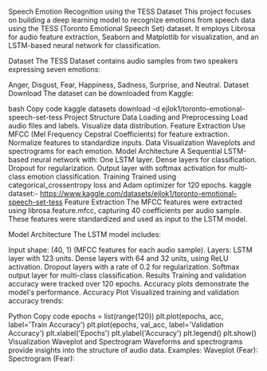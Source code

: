 Speech Emotion Recognition using the TESS Dataset
This project focuses on building a deep learning model to recognize emotions from speech data using the TESS (Toronto Emotional Speech Set) dataset. It employs Librosa for audio feature extraction, Seaborn and Matplotlib for visualization, and an LSTM-based neural network for classification.

Dataset
The TESS Dataset contains audio samples from two speakers expressing seven emotions:

Anger, Disgust, Fear, Happiness, Sadness, Surprise, and Neutral.
Dataset Download
The dataset can be downloaded from Kaggle:

bash
Copy code
kaggle datasets download -d ejlok1/toronto-emotional-speech-set-tess
Project Structure
Data Loading and Preprocessing
Load audio files and labels.
Visualize data distribution.
Feature Extraction
Use MFCC (Mel Frequency Cepstral Coefficients) for feature extraction.
Normalize features to standardize inputs.
Data Visualization
Waveplots and spectrograms for each emotion.
Model Architecture
A Sequential LSTM-based neural network with:
One LSTM layer.
Dense layers for classification.
Dropout for regularization.
Output layer with softmax activation for multi-class emotion classification.
Training
Trained using categorical_crossentropy loss and Adam optimizer for 120 epochs.
kaggle dataset:- https://www.kaggle.com/datasets/ejlok1/toronto-emotional-speech-set-tess
Feature Extraction
The MFCC features were extracted using librosa.feature.mfcc, capturing 40 coefficients per audio sample. These features were standardized and used as input to the LSTM model.

Model Architecture
The LSTM model includes:

Input shape: (40, 1) (MFCC features for each audio sample).
Layers:
LSTM layer with 123 units.
Dense layers with 64 and 32 units, using ReLU activation.
Dropout layers with a rate of 0.2 for regularization.
Softmax output layer for multi-class classification.
Results
Training and validation accuracy were tracked over 120 epochs.
Accuracy plots demonstrate the model's performance.
Accuracy Plot
Visualized training and validation accuracy trends:

Python
Copy code
epochs = list(range(120))
plt.plot(epochs, acc, label='Train Accuracy')
plt.plot(epochs, val_acc, label='Validation Accuracy')
plt.xlabel('Epochs')
plt.ylabel('Accuracy')
plt.legend()
plt.show()
Visualization
Waveplot and Spectrogram
Waveforms and spectrograms provide insights into the structure of audio data. Examples:
Waveplot (Fear):
Spectrogram (Fear):
